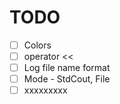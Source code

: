 # TODO

- [ ] Colors
- [ ] operator <<
- [ ] Log file name format
- [ ] Mode - StdCout, File
- [ ] xxxxxxxxx
